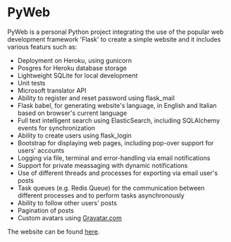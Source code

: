 # PyWeb

PyWeb is a personal Python project integrating the use of the popular web
development framework 'Flask' to create a simple website and it includes various
featurs such as:

* Deployment on Heroku, using gunicorn
* Posgres for Heroku database storage
* Lightweight SQLite for local development
* Unit tests
* Microsoft translator API
* Ability to register and reset password using flask_mail
* Flask babel, for generating website's language, in English and Italian based on
  browser's current language
* Full text intelligent search using ElasticSearch, including SQLAlchemy events
  for synchronization
* Ability to create users using flask_login
* Bootstrap for displaying web pages, including pop-over support for users' accounts
* Logging via file, terminal and error-handling via email notifications
* Support for private meassaging with dynamic notifications
* Use of different threads and processes for exporting via email user's posts
* Task queues (e.g. Redis Queue) for the communication between different
  processes and to perform tasks asynchronously
* Ability to follow other users' posts
* Pagination of posts
* Custom avatars using [Gravatar.com](https://en.gravatar.com/)

The website can be found [here](https://pyweb-raz.herokuapp.com/).
